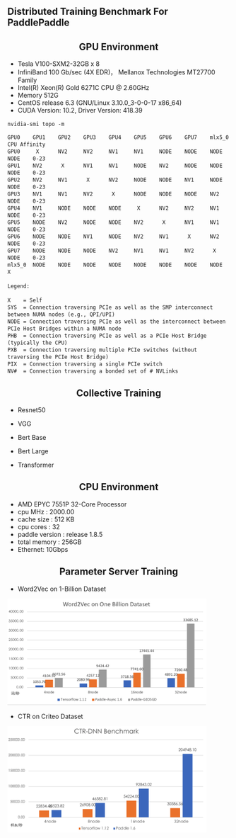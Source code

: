 ## Distributed Training Benchmark For PaddlePaddle


<h2 align="center">GPU Environment</h2>

- Tesla V100-SXM2-32GB x 8
- InfiniBand 100 Gb/sec (4X EDR)， Mellanox Technologies MT27700 Family
- Intel(R) Xeon(R) Gold 6271C CPU @ 2.60GHz
- Memory 512G
- CentOS release 6.3 (GNU/Linux 3.10.0_3-0-0-17 x86_64)
- CUDA Version: 10.2, Driver Version: 418.39

``` shell
nvidia-smi topo -m
```

``` shell
GPU0    GPU1    GPU2    GPU3    GPU4    GPU5    GPU6    GPU7    mlx5_0  CPU Affinity
GPU0     X      NV2     NV2     NV1     NV1     NODE    NODE    NODE    NODE    0-23
GPU1    NV2      X      NV1     NV1     NODE    NV2     NODE    NODE    NODE    0-23
GPU2    NV2     NV1      X      NV2     NODE    NODE    NV1     NODE    NODE    0-23
GPU3    NV1     NV1     NV2      X      NODE    NODE    NODE    NV2     NODE    0-23
GPU4    NV1     NODE    NODE    NODE     X      NV2     NV2     NV1     NODE    0-23
GPU5    NODE    NV2     NODE    NODE    NV2      X      NV1     NV1     NODE    0-23
GPU6    NODE    NODE    NV1     NODE    NV2     NV1      X      NV2     NODE    0-23
GPU7    NODE    NODE    NODE    NV2     NV1     NV1     NV2      X      NODE    0-23
mlx5_0  NODE    NODE    NODE    NODE    NODE    NODE    NODE    NODE     X

Legend:

X    = Self
SYS  = Connection traversing PCIe as well as the SMP interconnect between NUMA nodes (e.g., QPI/UPI)
NODE = Connection traversing PCIe as well as the interconnect between PCIe Host Bridges within a NUMA node
PHB  = Connection traversing PCIe as well as a PCIe Host Bridge (typically the CPU)
PXB  = Connection traversing multiple PCIe switches (without traversing the PCIe Host Bridge)
PIX  = Connection traversing a single PCIe switch
NV#  = Connection traversing a bonded set of # NVLinks
```
 
<h2 align="center">Collective Training</h2>

- Resnet50

- VGG

- Bert Base

- Bert Large

- Transformer


<h2 align="center">CPU Environment</h2>

- AMD EPYC 7551P 32-Core Processor
- cpu MHz : 2000.00
- cache size : 512 KB
- cpu cores : 32
- paddle version : release 1.8.5
- total memory : 256GB
- Ethernet: 10Gbps

<h2 align="center">Parameter Server Training</h2>

- Word2Vec on 1-Billion Dataset
<p align="left">
<img  src="images/w2v_ps.png" height="240px" width="450px">
</p>

- CTR on Criteo Dataset
<p align="left">
<img  src="images/ctr_ps.png" height="240px" width="450px">
</p>
